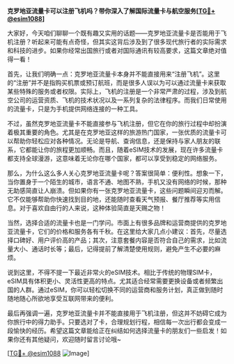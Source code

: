 **克罗地亚流量卡可以注册飞机吗？带你深入了解国际流量卡与航空服务[[TG💪+ @esim1088](https://t.me/s/esim1088)]**

大家好，今天咱们聊聊一个既有趣又实用的话题——克罗地亚流量卡是否能用于飞机注册？听起来可能有点奇怪，但其实这背后涉及到了很多现代旅行者的实际需求和科技的进步。如果你经常出国旅行或者对国际通讯有较高要求，这篇文章绝对值得一看！

首先，让我们明确一点：克罗地亚流量卡本身并不能直接用来“注册飞机”。这里的“注册”并不是指购买机票或预订航班，而是很多人误以为可以通过流量卡来获取某些特殊的服务或者权限。实际上，飞机的注册是一个非常严肃的过程，涉及到航空公司的运营资质、飞机的技术状况以及一系列复杂的法律程序。而我们日常使用的流量卡，只是为手机提供网络连接的一种工具。

不过，虽然克罗地亚流量卡不能直接参与飞机注册，但它在你的旅行过程中却扮演着极其重要的角色。尤其是在克罗地亚这样的旅游热门国家，一张优质的流量卡可以帮助你轻松应对各种情况。无论是导航、查询信息，还是保持与家人朋友的联系，它都能让你的旅程更加顺畅。而且，随着eSIM技术的发展，现在许多流量卡都支持全球漫游，这意味着无论你在哪个国家，都可以享受到稳定的网络服务。

那么，为什么这么多人关心克罗地亚流量卡呢？答案很简单：便利性。想象一下，当你置身于一个陌生的城市，语言不通、地图不熟，手机又没有网络的时候，那种无助感简直让人崩溃。但如果你有一张克罗地亚流量卡，这些问题瞬间迎刃而解。它不仅能够帮助你快速找到目的地，还能随时查看天气预报、餐厅推荐等实用信息。对于喜欢自由行的人来说，这种体验简直是天赐之物！

当然，选择合适的流量卡也是一门学问。市面上有很多品牌和运营商提供的克罗地亚流量卡，它们的价格和服务各有千秋。在这里给大家几点小建议：首先，尽量选择口碑好、用户评价高的产品；其次，注意套餐内容是否符合自己的需求，比如流量大小、通话时长等；最后，记得提前了解清楚使用规则，避免产生不必要的麻烦。

说到这里，不得不提一下最近非常火的eSIM技术。相比于传统的物理SIM卡，eSIM具有体积更小、灵活性更高的特点。尤其适合经常需要更换设备或者频繁出国的人群。通过eSIM，你可以轻松切换不同的运营商和服务计划，真正做到随时随地随心所欲地享受互联网带来的便利。

最后再强调一遍，克罗地亚流量卡并不能直接用于飞机注册，但这并不妨碍它成为你旅行中的得力助手。只要选对了卡，合理规划行程，相信每一次出行都会变成一段愉快的经历。希望这篇文章能给正在纠结如何选择流量卡的朋友们一些启发！如果你还有其他疑问，欢迎随时留言讨论哦~

[[TG💪+ @esim1088](https://t.me/s/esim1088) ![Image](https://i.postimg.cc/4NQfJmqS/Snipaste-2025-05-13-00-14-12.png)]